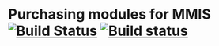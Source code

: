 # Purchasing modules for MMIS  [![Build Status](https://travis-ci.org/mophos/mmis-purchase-frontend.svg?branch=develop)](https://travis-ci.org/mophos/mmis-purchase-frontend) [![Build status](https://ci.appveyor.com/api/projects/status/sybdvo8e4311bhrl?svg=true)](https://ci.appveyor.com/project/siteslave/mmis-purchase-frontend)

